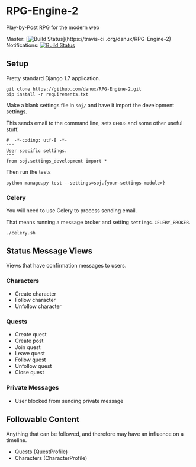 # RPG-Engine-2

Play-by-Post RPG for the modern web

Master: [![Build Status](https://travis-ci.org/danux/RPG-Engine-2.svg?branch=master)](https://travis-ci
.org/danux/RPG-Engine-2)
Notifications: [![Build Status](https://travis-ci.org/danux/RPG-Engine-2.svg?branch=notifiations)](https://travis-ci.org/danux/RPG-Engine-2)


## Setup

Pretty standard Django 1.7 application.

```
git clone https://github.com/danux/RPG-Engine-2.git
pip install -r requirements.txt
```

Make a blank settings file in `soj/` and have it import the development settings.

This sends email to the command line, sets `DEBUG` and some other useful stuff.

```
#  -*-coding: utf-8 -*-
"""
User specific settings.
"""
from soj.settings_development import *
```

Then run the tests

```
python manage.py test --settings=soj.{your-settings-module>}
```

### Celery

You will need to use Celery to process sending email.

That means running a message broker and setting `settings.CELERY_BROKER`.

```
./celery.sh
```

## Status Message Views

Views that have confirmation messages to users.

### Characters

- Create character
- Follow character
- Unfollow character

### Quests

- Create quest
- Create post
- Join quest
- Leave quest
- Follow quest
- Unfollow quest
- Close quest

### Private Messages

- User blocked from sending private message


## Followable Content

Anything that can be followed, and therefore may have an influence on a timeline.

- Quests (QuestProfile)
- Characters (CharacterProfile)
